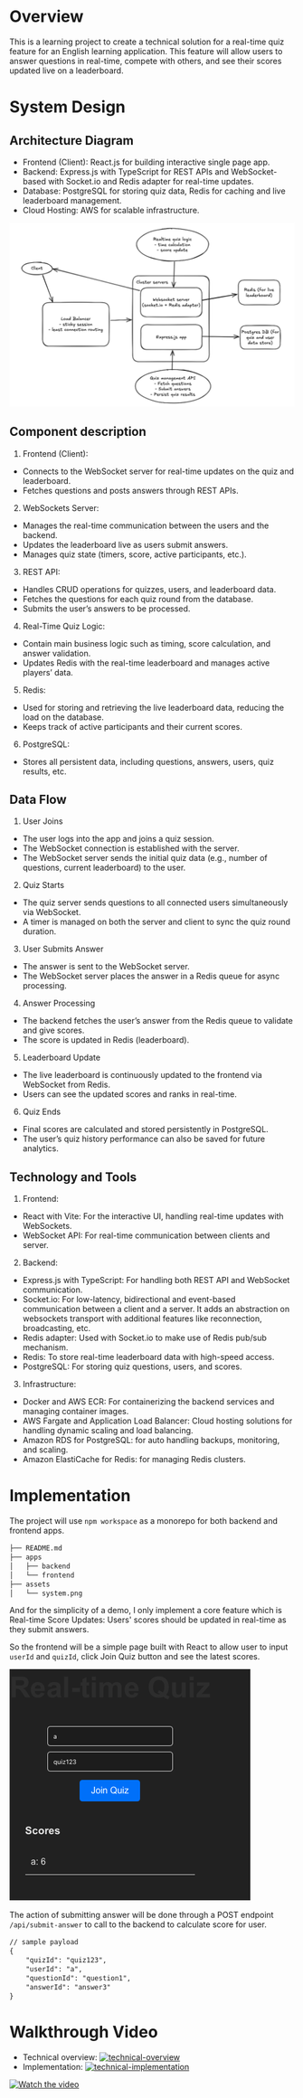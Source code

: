 # Overview

This is a learning project to create a technical solution for a real-time quiz feature for an English learning application. This feature will allow users to answer questions in real-time, compete with others, and see their scores updated live on a leaderboard.

# System Design

## Architecture Diagram

- Frontend (Client): React.js for building interactive single page app.
- Backend: Express.js with TypeScript for REST APIs and WebSocket-based with Socket.io and Redis adapter for real-time updates.
- Database: PostgreSQL for storing quiz data, Redis for caching and live leaderboard management.
- Cloud Hosting: AWS for scalable infrastructure.

![system](./assets/system.png)

## Component description

1. Frontend (Client):

- Connects to the WebSocket server for real-time updates on the quiz and leaderboard.
- Fetches questions and posts answers through REST APIs.

2. WebSockets Server:

- Manages the real-time communication between the users and the backend.
- Updates the leaderboard live as users submit answers.
- Manages quiz state (timers, score, active participants, etc.).

3. REST API:

- Handles CRUD operations for quizzes, users, and leaderboard data.
- Fetches the questions for each quiz round from the database.
- Submits the user’s answers to be processed.

4. Real-Time Quiz Logic:

- Contain main business logic such as timing, score calculation, and answer validation.
- Updates Redis with the real-time leaderboard and manages active players’ data.

5. Redis:

- Used for storing and retrieving the live leaderboard data, reducing the load on the database.
- Keeps track of active participants and their current scores.

6. PostgreSQL:

- Stores all persistent data, including questions, answers, users, quiz results, etc.

## Data Flow

1. User Joins

- The user logs into the app and joins a quiz session.
- The WebSocket connection is established with the server.
- The WebSocket server sends the initial quiz data (e.g., number of questions, current leaderboard) to the user.

2. Quiz Starts

- The quiz server sends questions to all connected users simultaneously via WebSocket.
- A timer is managed on both the server and client to sync the quiz round duration.

3. User Submits Answer

- The answer is sent to the WebSocket server.
- The WebSocket server places the answer in a Redis queue for async processing.

4. Answer Processing

- The backend fetches the user’s answer from the Redis queue to validate and give scores.
- The score is updated in Redis (leaderboard).

5. Leaderboard Update

- The live leaderboard is continuously updated to the frontend via WebSocket from Redis.
- Users can see the updated scores and ranks in real-time.

6. Quiz Ends

- Final scores are calculated and stored persistently in PostgreSQL.
- The user’s quiz history performance can also be saved for future analytics.

## Technology and Tools

1. Frontend:

- React with Vite: For the interactive UI, handling real-time updates with WebSockets.
- WebSocket API: For real-time communication between clients and server.

2. Backend:

- Express.js with TypeScript: For handling both REST API and WebSocket communication.
- Socket.io: For low-latency, bidirectional and event-based communication between a client and a server. It adds an abstraction on websockets transport with additional features like reconnection, broadcasting, etc.
- Redis adapter: Used with Socket.io to make use of Redis pub/sub mechanism.
- Redis: To store real-time leaderboard data with high-speed access.
- PostgreSQL: For storing quiz questions, users, and scores.

3. Infrastructure:

- Docker and AWS ECR: For containerizing the backend services and managing container images.
- AWS Fargate and Application Load Balancer: Cloud hosting solutions for handling dynamic scaling and load balancing.
- Amazon RDS for PostgreSQL: for auto handling backups, monitoring, and scaling.
- Amazon ElastiCache for Redis: for managing Redis clusters.

# Implementation

The project will use `npm workspace` as a monorepo for both backend and frontend apps.

```
├── README.md
├── apps
│   ├── backend
│   └── frontend
├── assets
│   └── system.png
```

And for the simplicity of a demo, I only implement a core feature which is Real-time Score Updates: Users' scores should be updated in real-time as they submit answers.

So the frontend will be a simple page built with React to allow user to input `userId` and `quizId`, click Join Quiz button and see the latest scores.

![quiz-ui](./assets/quiz.png)

The action of submitting answer will be done through a POST endpoint `/api/submit-answer` to call to the backend to calculate score for user.

```
// sample payload
{
    "quizId": "quiz123",
    "userId": "a",
    "questionId": "question1",
    "answerId": "answer3"
}
```

# Walkthrough Video

- Technical overview: [![technical-overview](https://cdn.loom.com/sessions/thumbnails/4d600cb5da6545478f4cf3474a0460b8-7e3593ff8f1cb363-full-play.gif)](https://www.loom.com/share/4d600cb5da6545478f4cf3474a0460b8?sid=b187862e-a89d-4449-8ab4-812fb1eac967)
- Implementation: [![technical-implementation](https://cdn.loom.com/sessions/thumbnails/254e5f8f3c3548fa8b322f1ac5ecaebc-c2af173835efa2eb-full-play.gif)](https://www.loom.com/share/254e5f8f3c3548fa8b322f1ac5ecaebc?sid=b8447da1-eba1-46c5-88ac-bc0afcd42d86)

<a href="https://www.loom.com/share/254e5f8f3c3548fa8b322f1ac5ecaebc?sid=b8447da1-eba1-46c5-88ac-bc0afcd42d86" target="_blank">
  <img src="https://cdn.loom.com/sessions/thumbnails/254e5f8f3c3548fa8b322f1ac5ecaebc-c2af173835efa2eb-full-play.gif" alt="Watch the video" />
</a>
